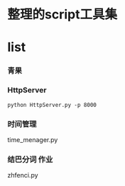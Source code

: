 # 整理的script工具集
# list

### 青果
### HttpServer

```
python HttpServer.py -p 8000
```
### 时间管理
time_menager.py
### 结巴分词 作业
zhfenci.py